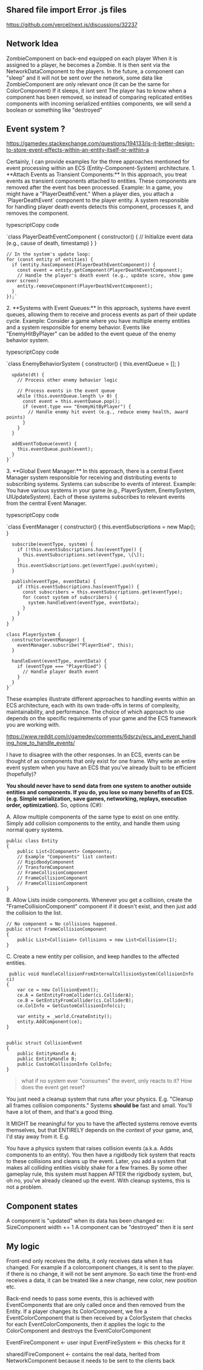 ## Shared file import Error .js files

<https://github.com/vercel/next.js/discussions/32237>

## Network Idea

ZombieComponent on back-end equipped on each player
When it is assigned to a player, he becomes a Zombie.
It is then sent via the NetworkDataComponent to the players.
In the future, a component can "sleep" and it will not be sent over the network, some data like ZombieComponent are only relevant once (it can be the same for ColorComponent)
If it sleeps, it isnt sent
The player has to know when a component has been removed, so instead of comparing replicated entities components with incoming serialized entitiies components, we will send a boolean or something like "destroyed"

## Event system ?

https://gamedev.stackexchange.com/questions/194133/is-it-better-design-to-store-event-effects-within-an-entity-itself-or-within-a

Certainly, I can provide examples for the three approaches mentioned for event processing within an ECS (Entity-Component-System) architecture. 1. \*\*Attach Events as Transient Components:\*\* In this approach, you treat events as transient components attached to entities. These components are removed after the event has been processed. Example: In a game, you might have a "PlayerDeathEvent." When a player dies, you attach a \`PlayerDeathEvent\` component to the player entity. A system responsible for handling player death events detects this component, processes it, and removes the component.

typescriptCopy code

`class PlayerDeathEventComponent {
constructor() {
// Initialize event data (e.g., cause of death, timestamp)
}
}

    // In the system's update loop:
    for (const entity of entities) {
      if (entity.hasComponent(PlayerDeathEventComponent)) {
        const event = entity.getComponent(PlayerDeathEventComponent);
        // Handle the player's death event (e.g., update score, show game over screen)
        entity.removeComponent(PlayerDeathEventComponent);
      }
    });`

2\. \*\*Systems with Event Queues:\*\* In this approach, systems have event queues, allowing them to receive and process events as part of their update cycle. Example: Consider a game where you have multiple enemy entities and a system responsible for enemy behavior. Events like "EnemyHitByPlayer" can be added to the event queue of the enemy behavior system.

typescriptCopy code

`class EnemyBehaviorSystem {
constructor() {
this.eventQueue = \[\];
}

      update(dt) {
        // Process other enemy behavior logic

        // Process events in the event queue
        while (this.eventQueue.length \> 0) {
          const event = this.eventQueue.pop();
          if (event.type === "EnemyHitByPlayer") {
            // Handle enemy hit event (e.g., reduce enemy health, award points)
          }
        }
      }

      addEventToQueue(event) {
        this.eventQueue.push(event);
      }
    }`

3\. \*\*Global Event Manager:\*\* In this approach, there is a central Event Manager system responsible for receiving and distributing events to subscribing systems. Systems can subscribe to events of interest. Example: You have various systems in your game (e.g., PlayerSystem, EnemySystem, UIUpdateSystem). Each of these systems subscribes to relevant events from the central Event Manager.

typescriptCopy code

`class EventManager {
constructor() {
this.eventSubscriptions = new Map();
}

      subscribe(eventType, system) {
        if (!this.eventSubscriptions.has(eventType)) {
          this.eventSubscriptions.set(eventType, \[\]);
        }
        this.eventSubscriptions.get(eventType).push(system);
      }

      publish(eventType, eventData) {
        if (this.eventSubscriptions.has(eventType)) {
          const subscribers = this.eventSubscriptions.get(eventType);
          for (const system of subscribers) {
            system.handleEvent(eventType, eventData);
          }
        }
      }
    }

    class PlayerSystem {
      constructor(eventManager) {
        eventManager.subscribe("PlayerDied", this);
      }

      handleEvent(eventType, eventData) {
        if (eventType === "PlayerDied") {
          // Handle player death event
        }
      }
    }`

These examples illustrate different approaches to handling events within an ECS architecture, each with its own trade-offs in terms of complexity, maintainability, and performance. The choice of which approach to use depends on the specific requirements of your game and the ECS framework you are working with.

https://www.reddit.com/r/gamedev/comments/6dsrzy/ecs_and_event_handling_how_to_handle_events/

I have to disagree with the other responses. In an ECS, events can be thought of as components that only exist for one frame. Why write an entire event system when you have an ECS that you've already built to be efficient (hopefully)?

**You should never have to send data from one system to another outside entities and components. If you do, you lose so many benefits of an ECS. (e.g. Simple serialization, save games, networking, replays, execution order, optimization).** So, options (C#):

A. Allow multiple components of the same type to exist on one entity. Simply add collision components to the entity, and handle them using normal query systems.

```
public class Entity
{
    public List<IComponent> Components;
    // Example "Components" list content:
    // RigidbodyComponent
    // TransformComponent
    // FrameCollisionComponent
    // FrameCollisionComponent
    // FrameCollisionComponent
}
```

B. Allow Lists inside components. Whenever you get a collision, create the "FrameCollisionComponent" component if it doesn't exist, and then just add the collision to the list.

```
// No component = No collisions happened.
public struct FrameCollisionComponent
{
    public List<Collision> Collisions = new List<Collision>(1);
}
```

C. Create a new entity per collision, and keep handles to the affected entities.

```
 public void HandleCollisionFromInternalCollisionSystem(CollisionInfo ci)
{
    var ce = new CollisionEvent();
    ce.A = GetEntityFromCollider(ci.ColliderA);
    ce.B = GetEntityFromCollider(ci.ColliderB);
    ce.ColInfo = GetCustomCollisionInfo(ci);

    var entity = _world.CreateEntity();
    entity.AddComponent(ce);
}


public struct CollisionEvent
{
    public EntityHandle A;
    public EntityHandle B;
    public CustomCollisionInfo ColInfo;
}
```

> what if no system ever "consumes" the event, only reacts to it? How does the event get reset?

You just need a cleanup system that runs after your physics. E.g. "Cleanup all frames collision components." Systems **should be** fast and small. You'll have a lot of them, and that's a good thing.

It MIGHT be meaningful for you to have the affected systems remove events themselves, but that ENTIRELY depends on the context of your game, and, I'd stay away from it. E.g.

You have a physics system that raises collision events (a.k.a. Adds components to an entity). You then have a rigidbody tick system that reacts to these collisions and cleans up the event. Later, you add a system that makes all colliding entities visibly shake for a few frames. By some other gameplay rule, this system must happen AFTER the rigidbody system, but, oh no, you've already cleaned up the event. With cleanup systems, this is not a problem.

## Component states

A component is "updated" when its data has been changed ex: SizeComponent width += 1
A component can be "destroyed" then it is sent

## My logic

Front-end only receives the delta, it only receives data when it has changed.
For example if a colorcomponent changes, it is sent to the player.
if there is no change, it will not be sent anymore.
So each time the front-end receives a data, it can be treated like a new change, new color, new position etc.

Back-end needs to pass some events, this is achieved with EventComponents that are only called once and then removed from the Entity.
If a player changes its ColorComponent, we fire a EventColorComponent that is then received by a ColorSystem that checks for each EventColorComponents, then it applies the logic to the ColorComponent and destroys the EventColorComponent

EventFireComponent <- user input
EventFireSystem <- this checks for it

shared/FireComponent <- contains the real data, herited from NetworkComponent
because it needs to be sent to the clients back
